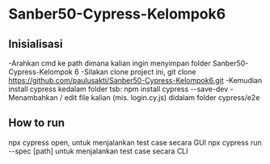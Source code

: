 # Sanber50-Cypress-Kelompok6

## Inisialisasi
-Arahkan cmd ke path dimana kalian ingin menyimpan folder Sanber50-Cypress-Kelompok 6
-Silakan clone project ini, git clone https://github.com/paulusakti/Sanber50-Cypress-Kelompok6.git 
-Kemudian install cypress kedalam folder tsb: npm install cypress --save-dev
-Menambahkan / edit file kalian (mis. login.cy.js) didalam folder cypress/e2e

## How to run
npx cypress open, untuk menjalankan test case secara GUI
npx cypress run --spec [path] untuk menjalankan test case secara CLI